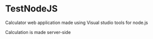 # TestNodeJS

Calculator web application made using Visual studio tools for node.js

Calculation is made server-side
